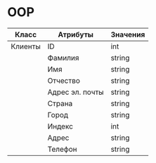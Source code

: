 # OOP
| Класс | Атрибуты | Значения |
|-------|----------|----------|
| Клиенты | ID | int |
|  | Фамилия | string |
|  | Имя | string |
|  | Отчество | string |
|  | Адрес эл. почты | string |
|  | Страна | string |
|  | Город | string |
|  | Индекс | int |
|  | Адрес | string |
|  | Телефон | string |
